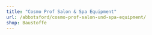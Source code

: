```yaml
---
title: "Cosmo Prof Salon & Spa Equipment"
url: /abbotsford/cosmo-prof-salon-und-spa-equipment/
shop: Baustoffe
---
```

